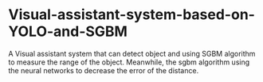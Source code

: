 # Visual-assistant-system-based-on-YOLO-and-SGBM
A Visual assistant system that can detect object and using SGBM algorithm to measure the range of the object. Meanwhile, the sgbm algorithm using the neural networks to decrease the error of the distance. 
